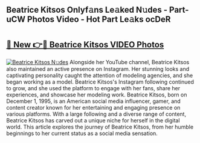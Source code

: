 ## Beatrice Kitsos Onlyf𝚊ns Le𝚊ked N𝚞des - Part-uCW Photos Video - Hot Part Le𝚊ks ocDeR

# <h2><a href="http://ab85851.deff.icu/?id=Beatrice+Kitsos">🔗 New 👉🔴 Beatrice Kitsos VIDEO Photos</a></h2>

[![Beatrice Kitsos N𝚞des](https://i.imgur.com/rIISA9y.gif)](http://ab85851.deff.icu/?id=Beatrice+Kitsos)
Alongside her YouTube channel, Beatrice Kitsos also maintained an active presence on Instagram. Her stunning looks and captivating personality caught the attention of modeling agencies, and she began working as a model. Beatrice Kitsos's Instagram following continued to grow, and she used the platform to engage with her fans, share her experiences, and showcase her modeling work. Beatrice Kitsos, born on December 1, 1995, is an American social media influencer, gamer, and content creator known for her entertaining and engaging presence on various platforms. With a large following and a diverse range of content, Beatrice Kitsos has carved out a unique niche for herself in the digital world. This article explores the journey of Beatrice Kitsos, from her humble beginnings to her current status as a social media sensation.
